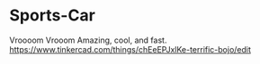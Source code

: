 # Sports-Car
Vroooom Vrooom Amazing, cool, and fast.
https://www.tinkercad.com/things/chEeEPJxlKe-terrific-bojo/edit
